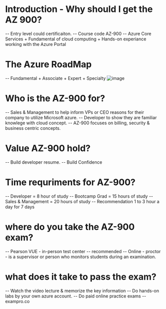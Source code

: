 # Introduction - Why should I get the AZ 900?

-- Entry level could certificaiton.
-- Course code AZ-900
-- Azure Core Services + Fundamental of cloud computing + Hands-on experiance working with the Azure Portal

# The Azure RoadMap
-- Fundamental + Associate + Expert + Specialty 
![image](https://user-images.githubusercontent.com/74914096/168637357-ee0d78cf-e44f-440f-9588-d6f799b71699.png)

# Who is the AZ-900 for?
-- Sales & Management to help inform VPs or CEO reasons for their company to utilize Microsoft azure.
-- Developer to show they are familiar knowlege with cloud concept.
-- AZ-900 focuses on billing, security & business centric concepts.

# Value AZ-900 hold?
-- Build developer resume.
-- Build Confidence

# Time requriments for AZ-900?
-- Developer = 8 hour of study
-- Bootcamp Grad = 15 hours of study
-- Sales & Management = 20 hours of study
-- Recommendation 1 to 3 hour a day for 7 days

# where do you take the AZ-900 exam?
-- Pearson VUE  - in-person test center -- recommended
-- Online  - proctor - is a supervisor or person who monitors students during an examination.

# what does it take to pass the exam?
-- Watch the video lecture & memorize the key information
-- Do hands-on labs  by your own azure account.
-- Do paid online practice exams -- exampro.co

